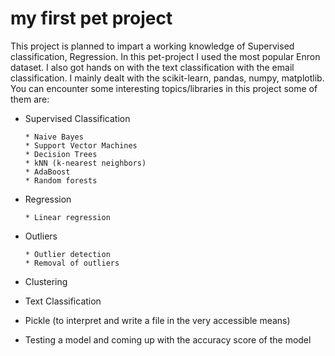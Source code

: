 my first pet project
==============

This project is planned to impart a working knowledge of Supervised classification, Regression. In this pet-project I used the most popular Enron dataset. I also got hands on with the text classification with the email classification. I mainly dealt with the scikit-learn, pandas, numpy, matplotlib. You can encounter some interesting topics/libraries in this project some of them are:   
- Supervised Classification
      
      * Naive Bayes
      * Support Vector Machines
      * Decision Trees
      * kNN (k-nearest neighbors)
      * AdaBoost
      * Random forests
- Regression
      
      * Linear regression
- Outliers
      
      * Outlier detection
      * Removal of outliers
- Clustering
- Text Classification
- Pickle (to interpret and write a file in the very accessible means)
- Testing a model and coming up with the accuracy score of the model

